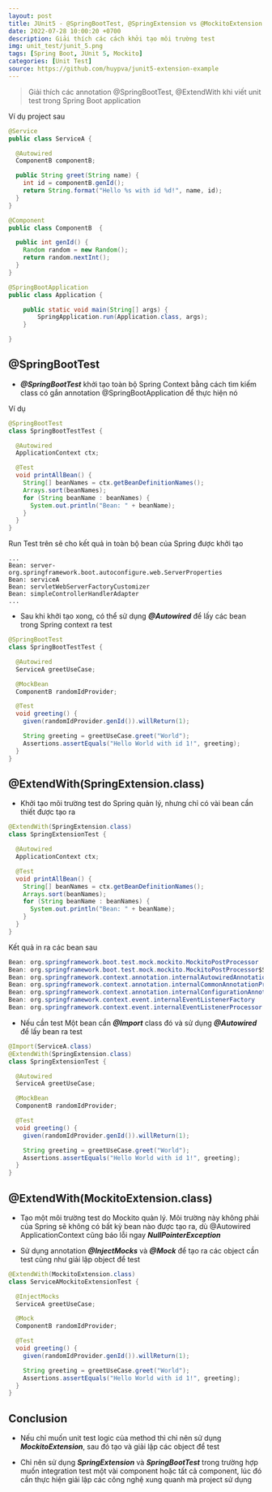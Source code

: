 ```yaml
---
layout: post
title: JUnit5 - @SpringBootTest, @SpringExtension vs @MockitoExtension
date: 2022-07-28 10:00:20 +0700
description: Giải thích các cách khởi tạo môi trường test
img: unit_test/junit_5.png
tags: [Spring Boot, JUnit 5, Mockito]
categories: [Unit Test]
source: https://github.com/huypva/junit5-extension-example
---
```


> Giải thích các annotation @SpringBootTest, @ExtendWith khi viết unit test trong Spring Boot application

Ví dụ project sau
```java
@Service
public class ServiceA {

  @Autowired
  ComponentB componentB;

  public String greet(String name) {
    int id = componentB.genId();
    return String.format("Hello %s with id %d!", name, id);
  }
}

@Component
public class ComponentB  {

  public int genId() {
    Random random = new Random();
    return random.nextInt();
  }
}

@SpringBootApplication
public class Application {

	public static void main(String[] args) {
		SpringApplication.run(Application.class, args);
	}

}
```

## @SpringBootTest

- ***@SpringBootTest*** khởi tạo toàn bộ Spring Context bằng cách tìm kiếm class có gắn annotation @SpringBootApplication để thực hiện nó

Ví dụ
```java
@SpringBootTest
class SpringBootTestTest {

  @Autowired
  ApplicationContext ctx;

  @Test
  void printAllBean() {
    String[] beanNames = ctx.getBeanDefinitionNames();
    Arrays.sort(beanNames);
    for (String beanName : beanNames) {
      System.out.println("Bean: " + beanName);
    }
  }
}
```

Run Test trên sẽ cho kết quả in toàn bộ bean của Spring được khởi tạo  
```
...
Bean: server-org.springframework.boot.autoconfigure.web.ServerProperties
Bean: serviceA
Bean: servletWebServerFactoryCustomizer
Bean: simpleControllerHandlerAdapter
...
```

- Sau khi khởi tạo xong, có thể sử dụng ***@Autowired*** để lấy các bean trong Spring context ra test

```java
@SpringBootTest
class SpringBootTestTest {

  @Autowired
  ServiceA greetUseCase;

  @MockBean
  ComponentB randomIdProvider;

  @Test
  void greeting() {
    given(randomIdProvider.genId()).willReturn(1);

    String greeting = greetUseCase.greet("World");
    Assertions.assertEquals("Hello World with id 1!", greeting);
  }
}
```

## @ExtendWith(SpringExtension.class)

- Khởi tạo môi trường test do Spring quản lý, nhưng chỉ có vài bean cần thiết được tạo ra

```java
@ExtendWith(SpringExtension.class)
class SpringExtensionTest {

  @Autowired
  ApplicationContext ctx;

  @Test
  void printAllBean() {
    String[] beanNames = ctx.getBeanDefinitionNames();
    Arrays.sort(beanNames);
    for (String beanName : beanNames) {
      System.out.println("Bean: " + beanName);
    }
  }
}
```

Kết quả in ra các bean sau
```java
Bean: org.springframework.boot.test.mock.mockito.MockitoPostProcessor
Bean: org.springframework.boot.test.mock.mockito.MockitoPostProcessor$SpyPostProcessor
Bean: org.springframework.context.annotation.internalAutowiredAnnotationProcessor
Bean: org.springframework.context.annotation.internalCommonAnnotationProcessor
Bean: org.springframework.context.annotation.internalConfigurationAnnotationProcessor
Bean: org.springframework.context.event.internalEventListenerFactory
Bean: org.springframework.context.event.internalEventListenerProcessor
``` 

- Nếu cần test Một bean cần ***@Import*** class đó và sử dụng ***@Autowired*** để lấy bean ra test

```java
@Import(ServiceA.class)
@ExtendWith(SpringExtension.class)
class SpringExtensionTest {

  @Autowired
  ServiceA greetUseCase;

  @MockBean
  ComponentB randomIdProvider;

  @Test
  void greeting() {
    given(randomIdProvider.genId()).willReturn(1);

    String greeting = greetUseCase.greet("World");
    Assertions.assertEquals("Hello World with id 1!", greeting);
  }
}
```

## @ExtendWith(MockitoExtension.class)
- Tạo một môi trường test do Mockito quản lý. Môi trường này không phải của Spring sẽ không có bất kỳ bean nào được tạo ra, dù @Autowired ApplicationContext cũng báo lỗi ngay ***NullPointerException***  

- Sử dụng annotation ***@InjectMocks*** và ***@Mock*** để tạo ra các object cần test cũng như giải lập object để test

```java
@ExtendWith(MockitoExtension.class)
class ServiceAMockitoExtensionTest {

  @InjectMocks
  ServiceA greetUseCase;

  @Mock
  ComponentB randomIdProvider;

  @Test
  void greeting() {
    given(randomIdProvider.genId()).willReturn(1);

    String greeting = greetUseCase.greet("World");
    Assertions.assertEquals("Hello World with id 1!", greeting);
  }
}
```

## Conclusion

- Nếu chỉ muốn unit test logic của method thì chỉ nên sử dụng ***MockitoExtension***, sau đó tạo và giải lập các object để test

- Chỉ nên sử dụng ***SpringExtension*** và ***SpringBootTest*** trong trường hợp muốn integration test một vài component hoặc tất cả component, lúc đó cần thực hiện giải lập các công nghệ xung quanh mà project sử dụng